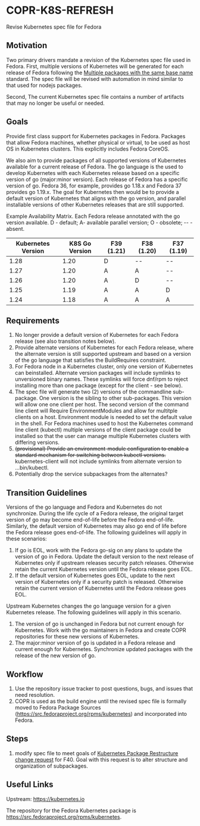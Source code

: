 COPR-K8S-REFRESH
================

Revise Kubernetes spec file for Fedora

## Motivation

Two primary drivers mandate a revision of the Kubernetes spec file used in Fedora. First, multiple versions of Kubernetes will be generated for each release of Fedora following the [Multiple packages with the same base name](https://docs.fedoraproject.org/en-US/packaging-guidelines/Naming/#multiple) standard. The spec file will be revised with automation in mind similar to that used for nodejs packages.

Second, The current Kubernetes spec file contains a number of artifacts that may no longer be useful or needed.

## Goals

Provide first class support for Kubernetes packages in Fedora. Packages that allow Fedora machines, whether physical or virtual, to be used as host OS in Kubernetes clusters. This explicitly includes Fedora CoreOS.

We also aim to provide packages of all supported versions of Kubernetes available for a current release of Fedora. The go language is the used to develop Kubernetes with each Kubernetes release based on a specific version of go (major:minor version). Each release of Fedora has a specific version of go. Fedora 36, for example, provides go 1.18.x and Fedora 37 provides go 1.19.x. The goal for Kubernetes then would be to provide a default version of Kubernetes that aligns with the go version, and parallel installable versions of other Kubernetes releases that are still supported.

Example Availability Matrix. Each Fedora release annotated with the go version available. D - default; A- available parallel version; O - obsolete; -- - absent.

| Kubernetes Version | K8S Go Version | F39 (1.21) | F38 (1.20) | F37 (1.19) |
| --- | --- | --- | --- | --- |
| 1.28 | 1.20 | D | -- | -- |
| 1.27 | 1.20 | A | A | -- |
| 1.26 | 1.20 | A | D | -- |
| 1.25 | 1.19 | A | A | D |
| 1.24 | 1.18 | A | A | A |


## Requirements

1. No longer provide a default version of Kubernetes for each Fedora release (see also transition notes below). 
1. Provide alternate versions of Kubernetes for each Fedora release, where the alternate version is still supported upstream and based on a version of the go language that satisfies the BuildRequires constraint.
1. For Fedora node in a Kubernetes cluster, only one version of Kubernetes can beinstalled. Alternate version packages will include symlinks to unversioned binary names. These symlinks will force dnf/rpm to reject installing more than one package (except for the client - see below).
1. The spec file will generate two (2) versions of the commandline sub-package. One version is the sibling to other sub-packages. This version will allow one one client per host. The second version of the command line client will Require EnvironmentModules and allow for multitple clients on a host. Environment module is needed to set the default value in the shell. For Fedora machines used to host the Kubernetes command line client (kubectl) multiple versions of the client package could be installed so that the user can manage multiple Kubernetes clusters with differing versions.
1. ~~(provisional) Provide an environment-module configuration to enable a standard mechanism for switching between kubectl versions.~~ kubernetes-client will not include symlinks from alternate version to ...bin/kubectl.
1. Potentially drop the service subpackages from the alternates?

## Transition Guidelines

Versions of the go language and Fedora and Kubernetes do not synchronize. During the life cycle of a Fedora release, the original target version of go may become end-of-life before the Fedora end-of-life. Similarly, the default version of Kubernetes may also go end of life before the Fedora release goes end-of-life. The following guidelines will apply in these scenarios:

1. If go is EOL, work with the Fedora go-sig on any plans to update the version of go in Fedora. Update the default version to the next release of Kubernetes only if upstream releases security patch releases. Otherwise retain the current Kubernetes version until the Fedora release goes EOL.
1. If the default version of Kubernetes goes EOL, update to the next version of Kubernetes only if a security patch is released. Otherwise retain the current version of Kubernetes until the Fedora release goes EOL.

Upstream Kubernetes changes the go language version for a given Kubernetes release. The following guidelines will apply in this scenario.

1. The version of go is unchanged in Fedora but not current enough for Kubernetes. Work with the go maintainers in Fedora and create COPR repositories for these new versions of Kubernetes.
1. The major:minor version of go is updated in a Fedora release and current enough for Kubernetes. Synchronize updated packages with the release of the new version of go.

## Workflow

1. Use the repository issue tracker to post questions, bugs, and issues that need resolution.
1. COPR is used as the build engine until the revised spec file is formally moved to Fedora Package Sources (https://src.fedoraproject.org/rpms/kubernetes) and incorporated into Fedora.

## Steps

1. modify spec file to meet goals of [Kubernetes Package Restructure change request](https://discussion.fedoraproject.org/t/f40-change-proposal-restructure-kubernetes-packages/87806) for F40. Goal with this request is to alter structure and organization of subpackages. 

## Useful Links

Upstream: https://kubernetes.io

The repository for the Fedora Kubernetes package is https://src.fedoraproject.org/rpms/kubernetes.

